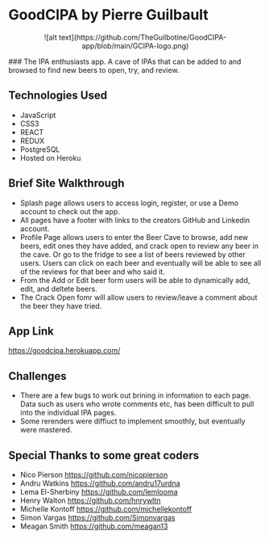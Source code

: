# GoodCIPA by Pierre Guilbault
<p align=center>
  ![alt text](https://github.com/TheGuilbotine/GoodCIPA-app/blob/main/GCIPA-logo.png)
</p>
### The IPA enthusiasts app. A cave of IPAs that can be added to and browsed to find new beers to open, try, and review.

## Technologies Used
- JavaScript
- CSS3
- REACT
- REDUX
- PostgreSQL
- Hosted on Heroku

## Brief Site Walkthrough
- Splash page allows users to access login, register, or use a Demo account to check out the app.
- All pages have a footer with links to the creators GitHub and Linkedin account.
- Profile Page allows users to enter the Beer Cave to browse, add new beers, edit ones they have added, and crack open to review any beer in the cave.
Or go to the fridge to see a list of beers reviewed by other users. Users can click on each beer and eventually will be able to see all of the reviews for that beer and who said it.
- From the Add or Edit beer form users will be able to dynamically add, edit, and deltete beers.
- The Crack Open fomr will allow users to review/leave a comment about the beer they have tried.

## App Link
https://goodcipa.herokuapp.com/

## Challenges
- There are a few bugs to work out brining in information to each page. Data such as users who wrote comments etc, has been difficult to pull into the individual IPA pages.
- Some rerenders were diffiuct to implement smoothly, but eventually were mastered.

## Special Thanks to some great coders
- Nico Pierson https://github.com/nicopierson
- Andru Watkins https://github.com/andru17urdna
- Lema El-Sherbiny https://github.com/lemlooma
- Henry Walton https://github.com/hnrywltn
- Michelle Kontoff https://github.com/michellekontoff
- Simon Vargas https://github.com/Simonvargas
- Meagan Smith https://github.com/meagan13
